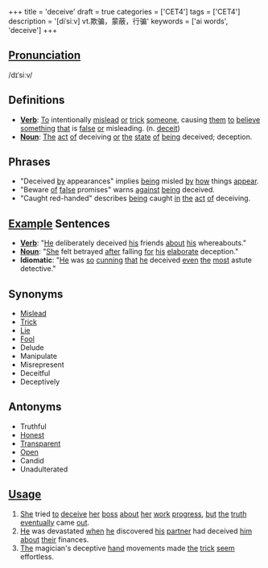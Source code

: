 +++
title = 'deceive'
draft = true
categories = ['CET4']
tags = ['CET4']
description = '[diˈsiːv] vt.欺骗，蒙蔽，行骗'
keywords = ['ai words', 'deceive']
+++

## [Pronunciation](/en/post/pronunciation/)
/dɪˈsiːv/

## Definitions
- **[Verb](/en/post/verb/)**: [To](/en/post/to/) intentionally [mislead](/en/post/mislead/) [or](/en/post/or/) [trick](/en/post/trick/) [someone](/en/post/someone/), causing [them](/en/post/them/) [to](/en/post/to/) [believe](/en/post/believe/) [something](/en/post/something/) [that](/en/post/that/) is [false](/en/post/false/) [or](/en/post/or/) misleading. (n. [deceit](/en/post/deceit/))
- **[Noun](/en/post/noun/)**: [The](/en/post/the/) [act](/en/post/act/) [of](/en/post/of/) deceiving [or](/en/post/or/) [the](/en/post/the/) [state](/en/post/state/) [of](/en/post/of/) [being](/en/post/being/) deceived; deception.

## Phrases
- "Deceived [by](/en/post/by/) appearances" implies [being](/en/post/being/) misled [by](/en/post/by/) [how](/en/post/how/) things [appear](/en/post/appear/).
- "Beware [of](/en/post/of/) [false](/en/post/false/) promises" warns [against](/en/post/against/) [being](/en/post/being/) deceived.
- "Caught red-handed" describes [being](/en/post/being/) caught [in](/en/post/in/) [the](/en/post/the/) [act](/en/post/act/) [of](/en/post/of/) deceiving.

## [Example](/en/post/example/) Sentences
- **[Verb](/en/post/verb/)**: "[He](/en/post/he/) deliberately deceived [his](/en/post/his/) friends [about](/en/post/about/) [his](/en/post/his/) whereabouts."
- **[Noun](/en/post/noun/)**: "[She](/en/post/she/) felt betrayed [after](/en/post/after/) falling [for](/en/post/for/) [his](/en/post/his/) [elaborate](/en/post/elaborate/) deception."
- **Idiomatic**: "[He](/en/post/he/) was [so](/en/post/so/) [cunning](/en/post/cunning/) [that](/en/post/that/) [he](/en/post/he/) deceived [even](/en/post/even/) [the](/en/post/the/) [most](/en/post/most/) astute detective."

## Synonyms
- [Mislead](/en/post/mislead/)
- [Trick](/en/post/trick/)
- [Lie](/en/post/lie/)
- [Fool](/en/post/fool/)
- Delude
- Manipulate
- Misrepresent
- Deceitful
- Deceptively

## Antonyms
- Truthful
- [Honest](/en/post/honest/)
- [Transparent](/en/post/transparent/)
- [Open](/en/post/open/)
- Candid
- Unadulterated

## [Usage](/en/post/usage/)
1. [She](/en/post/she/) tried [to](/en/post/to/) [deceive](/en/post/deceive/) [her](/en/post/her/) [boss](/en/post/boss/) [about](/en/post/about/) [her](/en/post/her/) [work](/en/post/work/) [progress](/en/post/progress/), [but](/en/post/but/) [the](/en/post/the/) [truth](/en/post/truth/) [eventually](/en/post/eventually/) came [out](/en/post/out/).
2. [He](/en/post/he/) was devastated [when](/en/post/when/) [he](/en/post/he/) discovered [his](/en/post/his/) [partner](/en/post/partner/) had deceived [him](/en/post/him/) [about](/en/post/about/) [their](/en/post/their/) finances.
3. [The](/en/post/the/) magician's deceptive [hand](/en/post/hand/) movements made [the](/en/post/the/) [trick](/en/post/trick/) [seem](/en/post/seem/) effortless.
